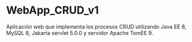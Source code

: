 # WebApp_CRUD_v1
Aplicación web que implementa los procesos CRUD utilizando Java EE 8, MySQL 8, Jakarta servlet 5.0.0 y servidor Apache TomEE 9.
